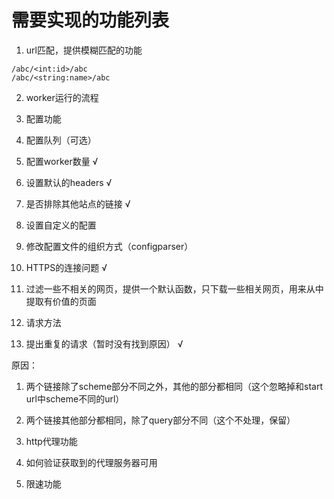 # 需要实现的功能列表

1. url匹配，提供模糊匹配的功能

  ```
  /abc/<int:id>/abc
  /abc/<string:name>/abc
  ```

2. worker运行的流程

3. 配置功能

  1. 配置队列（可选）
  2. 配置worker数量 √
  3. 设置默认的headers √
  4. 是否排除其他站点的链接 √
  5. 设置自定义的配置

  6. 修改配置文件的组织方式（configparser）

4. HTTPS的连接问题 √

5. 过滤一些不相关的网页，提供一个默认函数，只下载一些相关网页，用来从中提取有价值的页面

6. 请求方法

7. 提出重复的请求（暂时没有找到原因） √

  原因：

  1. 两个链接除了scheme部分不同之外，其他的部分都相同（这个忽略掉和start url中scheme不同的url）
  2. 两个链接其他部分都相同，除了query部分不同（这个不处理，保留）

8. http代理功能

  1. 如何验证获取到的代理服务器可用

9. 限速功能
